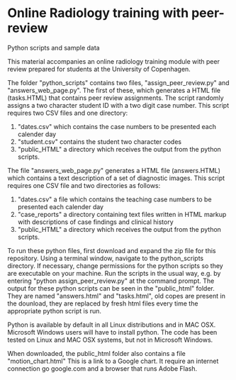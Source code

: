 # Online Radiology training with peer-review
Python scripts and sample data

This material accompanies an  online radiology training module with peer review prepared for students at the University of Copenhagen.  

The folder "python_scripts" contains two files,  "assign_peer_review.py" and "answers_web_page.py".  The first of these,   which generates a HTML file (tasks.HTML) that  contains  peer review assignments. The script randomly assigns  a two character student ID with a two digit case number.  This script requires two CSV files and one directory: 

1. "dates.csv" which contains the case numbers to be presented each calender day
2. "student.csv" contains the student two character codes
3. "public_HTML" a directory which receives the output from the python scripts.


The file "answers_web_page.py"  generates a HTML file (answers.HTML) which contains a text description of a set of diagnostic images. This script requires one CSV file and two directories as follows:

1. "dates.csv" a file which contains the teaching case numbers to be presented each calender day
2. "case_reports" a directory containing text files written in HTML markup with descriptions of case findings and clinical history 
3. "public_HTML" a directory which receives the output from the python scripts.


To run these python files, first download and expand the zip file for this repository.  Using a terminal window, navigate to the python_scripts directory.  If necessary, change permissions for the python scripts so they are executable on your machine. Run the scripts in the usual way, e.g. by entering "python assign_peer_review.py" at the command prompt. The output for these python scripts can be seen in the "public_html" folder.  They are named "answers.html" and "tasks.html", old copes are present in the dounload, they are replaced by fresh html files every time the appropriate python script is run.


Python is available by default in all Linux distributions and in MAC OSX.  Microsoft Windows users will have to install python.  The code has been tested on Linux and MAC OSX systems, but not in Microsoft Windows.



When downloaded, the public_html folder also contains a file "motion_chart.html" This is a link to a Google chart.  It require an internet connection go google.com and a browser that runs Adobe Flash.
